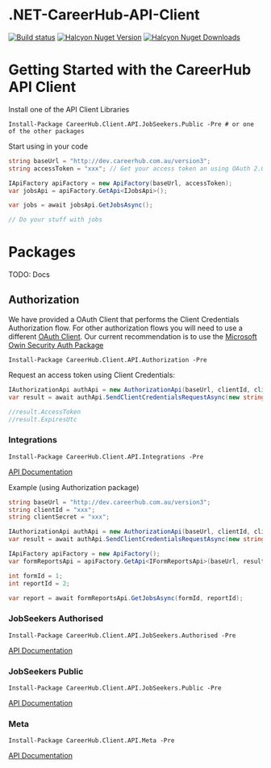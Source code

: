 .NET-CareerHub-API-Client
=========================
[![Build status](https://ci.appveyor.com/api/projects/status/bjbrbqn32f42tn7p?svg=true)](https://ci.appveyor.com/project/visualeyes-builder/net-careerhub-api-client)
[![Halcyon Nuget Version](https://img.shields.io/nuget/v/CareerHub.Client.API.svg)](https://www.nuget.org/packages/CareerHub.Client.API/)
[![Halcyon Nuget Downloads](https://img.shields.io/nuget/dt/CareerHub.Client.API.svg)](https://www.nuget.org/packages/CareerHub.Client.API/)

# Getting Started with the CareerHub API Client

Install one of the API Client Libraries
``` nuget
Install-Package CareerHub.Client.API.JobSeekers.Public -Pre # or one of the other packages
```

Start using in your code

``` c#
string baseUrl = "http://dev.careerhub.com.au/version3";
string accessToken = "xxx"; // Get your access token an using OAuth 2.0 flow

IApiFactory apiFactory = new ApiFactory(baseUrl, accessToken);
var jobsApi = apiFactory.GetApi<IJobsApi>();

var jobs = await jobsApi.GetJobsAsync();

// Do your stuff with jobs
```

# Packages

TODO: Docs

## Authorization
We have provided a OAuth Client that performs the Client Credentials Authorization flow.
For other authorization flows you will need to use a different [OAuth Client](http://oauth.net/2/). 
Our current recommendation is to use the [Microsoft Owin Security Auth Package](https://www.nuget.org/packages/Microsoft.Owin.Security.OAuth)

``` nuget
Install-Package CareerHub.Client.API.Authorization -Pre 
```

Request an access token using Client Credentials:

``` c#
IAuthorizationApi authApi = new AuthorizationApi(baseUrl, clientId, clientSecret);
var result = await authApi.SendClientCredentialsRequestAsync(new string[] { "SomeScope" }, CancellationToken.None);

//result.AccessToken
//result.ExpiresUtc
```

### Integrations
``` nuget
Install-Package CareerHub.Client.API.Integrations -Pre
```

[API Documentation](https://dev.careerhub.com.au/version3/help/api/area/integrations/v1)

Example (using Authorization package)
``` c#
string baseUrl = "http://dev.careerhub.com.au/version3";
string clientId = "xxx";
string clientSecret = "xxx";

IAuthorizationApi authApi = new AuthorizationApi(baseUrl, clientId, clientSecret);
var result = await authApi.SendClientCredentialsRequestAsync(new string[] { "Integrations.Forms" }, CancellationToken.None);

IApiFactory apiFactory = new ApiFactory();
var formReportsApi = apiFactory.GetApi<IFormReportsApi>(baseUrl, result.AccessToken);

int formId = 1;
int reportId = 2;

var report = await formReportsApi.GetJobsAsync(formId, reportId);

```

### JobSeekers Authorised
``` nuget
Install-Package CareerHub.Client.API.JobSeekers.Authorised -Pre 
```

[API Documentation](https://dev.careerhub.com.au/version3/help/api/area/jobseeker-authorised/v1)


### JobSeekers Public
``` nuget
Install-Package CareerHub.Client.API.JobSeekers.Public -Pre 
```

[API Documentation](https://dev.careerhub.com.au/version3/help/api/area/jobseeker-public/v1)

### Meta

``` nuget
Install-Package CareerHub.Client.API.Meta -Pre 
```

[API Documentation](https://dev.careerhub.com.au/version3/help/api/area/meta/v1)
